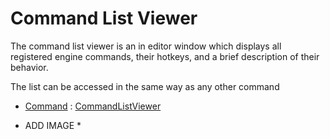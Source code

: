 # Command List Viewer

The command list viewer is an in editor window which displays all registered engine commands, their hotkeys, and a brief description of their behavior.

The list can be accessed in the same way as any other command

- [Command](https://plasmaengine.github.io/PlasmaDocs/Manual/editor/editorcommands.markdown) : [CommandListViewer](https://github.com/PlasmaEngine/PlasmaDocs/tree/master/docs/C%2B%2B/code_reference/command_reference.markdown#commandlistviewer)



* ADD IMAGE *

 

 